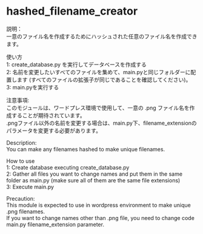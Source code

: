 # hashed_filename_creator

説明：  
一意のファイル名を作成するためにハッシュされた任意のファイル名を作成できます。  

使い方  
1: create_database.py を実行してデータベースを作成する  
2: 名前を変更したいすべてのファイルを集めて、main.pyと同じフォルダーに配置します (すべてのファイルの拡張子が同じであることを確認してください)。  
3: main.pyを実行する  
  
注意事項:  
このモジュールは、ワードプレス環境で使用して、一意の .png ファイル名を作成することが期待されています。  
.pngファイル以外の名前を変更する場合は、main.py下、filename_extensionのパラメータを変更する必要があります。  
  
Description:  
You can make any filenames hashed to make unique filenames.  
  
How to use  
1: Create database executing create_database.py  
2: Gather all files you want to change names and put them in the same folder as main.py (make sure all of them are the same file extensions)  
3: Execute main.py  

Precaution:  
This module is expected to use in wordpress environment to make unique .png filenames.  
If you want to change names other than .png file, you need to change code main.py filename_extension parameter.  
